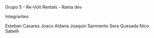 Grupo 5 - Re-Volt Rentals - Rama dev

Integrantes:

Esteban Casares
Joaco Aldana
Joaquín Sarmiento
Sera Quesada
Nico Sabelli
